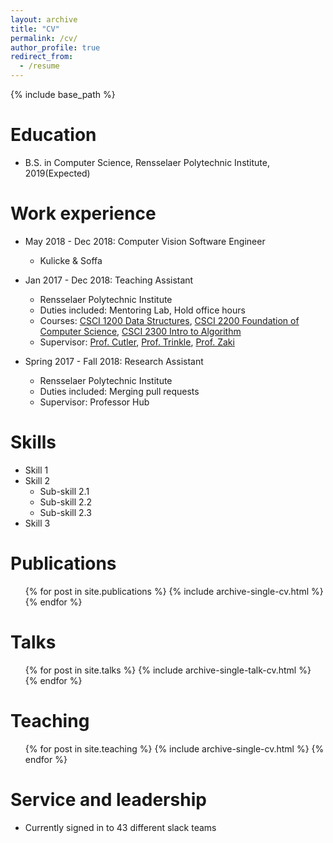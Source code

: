 ```yaml
---
layout: archive
title: "CV"
permalink: /cv/
author_profile: true
redirect_from:
  - /resume
---
```


{% include base_path %}

Education
======
* B.S. in Computer Science, Rensselaer Polytechnic Institute, 2019(Expected)

Work experience
======
* May 2018 - Dec 2018: Computer Vision Software Engineer
  * Kulicke & Soffa

* Jan 2017 - Dec 2018: Teaching Assistant
  * Rensselaer Polytechnic Institute
  * Duties included: Mentoring Lab, Hold office hours
  * Courses: [CSCI 1200 Data Structures](http://www.cs.rpi.edu/academics/courses/fall17/csci1200/index.php), [CSCI 2200 Foundation of Computer Science](http://www.cs.rpi.edu/academics/courses/spring17/focs/), [CSCI 2300 Intro to Algorithm](http://www.cs.rpi.edu/~zaki/www-new/pmwiki.php/IntroAlgorithms/Main)
  * Supervisor: [Prof. Cutler](http://www.cs.rpi.edu/~cutler/), [Prof. Trinkle](http://www.cs.rpi.edu/~trink/), [Prof. Zaki](http://www.cs.rpi.edu/~zaki/www-new/pmwiki.php/Main/HomePage)

* Spring 2017 - Fall 2018: Research Assistant
  * Rensselaer Polytechnic Institute
  * Duties included: Merging pull requests
  * Supervisor: Professor Hub

Skills
======
* Skill 1
* Skill 2
  * Sub-skill 2.1
  * Sub-skill 2.2
  * Sub-skill 2.3
* Skill 3

Publications
======
  <ul>{% for post in site.publications %}
    {% include archive-single-cv.html %}
  {% endfor %}</ul>

Talks
======
  <ul>{% for post in site.talks %}
    {% include archive-single-talk-cv.html %}
  {% endfor %}</ul>

Teaching
======
  <ul>{% for post in site.teaching %}
    {% include archive-single-cv.html %}
  {% endfor %}</ul>

Service and leadership
======
* Currently signed in to 43 different slack teams
